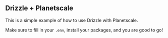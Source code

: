 ## Drizzle + Planetscale

This is a simple example of how to use Drizzle with Planetscale.

Make sure to fill in your ```.env```, install your packages, and you are good to go!
